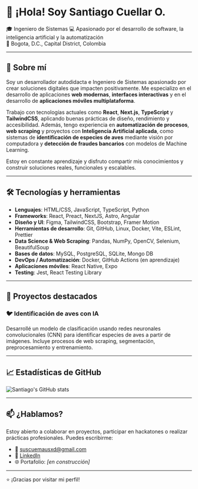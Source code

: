 # 👋 ¡Hola! Soy Santiago Cuellar O.

🎓 Ingeniero de Sistemas 
💻 Apasionado por el desarrollo de software, la inteligencia artificial y la automatización  
📍 Bogota, D.C., Capital District, Colombia 

---

## 🚀 Sobre mí

Soy un desarrollador autodidacta e Ingeniero de Sistemas apasionado por crear soluciones digitales que impacten positivamente. Me especializo en el desarrollo de aplicaciones **web modernas**, **interfaces interactivas** y en el desarrollo de **aplicaciones móviles multiplataforma**.

Trabajo con tecnologías actuales como **React**, **Next.js**, **TypeScript** y **TailwindCSS**, aplicando buenas prácticas de diseño, rendimiento y accesibilidad.
Además, tengo experiencia en **automatización de procesos**, **web scraping** y proyectos con **Inteligencia Artificial aplicada**, como sistemas de **identificación de especies de aves** mediante visión por computadora y **detección de fraudes bancarios** con modelos de Machine Learning.

Estoy en constante aprendizaje y disfruto compartir mis conocimientos y construir soluciones reales, funcionales y escalables.

---

## 🛠️ Tecnologías y herramientas

- **Lenguajes**: HTML/CSS, JavaScript, TypeScript, Python
- **Frameworks**: React, Preact, NextJS, Astro, Angular
- **Diseño y UI**: Figma, TailwindCSS, Bootstrap, Framer Motion 
- **Herramientas de desarrollo**: Git, GitHub, Linux, Docker, Vite, ESLint, Prettier
- **Data Science & Web Scraping**: Pandas, NumPy, OpenCV, Selenium, BeautifulSoup 
- **Bases de datos**: MySQL, PostgreSQL, SQLite, Mongo DB
- **DevOps / Automatización**: Docker, GitHub Actions (en aprendizaje)
- **Aplicaciones móviles**: React Native, Expo  
- **Testing**: Jest, React Testing Library 

---

## 📌 Proyectos destacados

### 🐦 Identificación de aves con IA
Desarrollé un modelo de clasificación usando redes neuronales convolucionales (CNN) para identificar especies de aves a partir de imágenes. Incluye procesos de web scraping, segmentación, preprocesamiento y entrenamiento.

---

## 📈 Estadísticas de GitHub

![Santiago's GitHub stats](https://github-readme-stats.vercel.app/api?username=lunarchDev&show_icons=true&theme=radical)

---

## 📫 ¿Hablamos?

Estoy abierto a colaborar en proyectos, participar en hackatones o realizar prácticas profesionales. Puedes escribirme:

- 📧 suscuemausxd@gmail.com
- 💼 [LinkedIn](https://www.linkedin.com/in/lunarchdev)
- 🌐 Portafolio: *[en construcción]*

---

⭐ ¡Gracias por visitar mi perfil!  


<!--
**lunarchDev/lunarchDev** is a ✨ _special_ ✨ repository because its `README.md` (this file) appears on your GitHub profile.

Here are some ideas to get you started:

- 🔭 I’m currently working on ...
- 🌱 I’m currently learning ...
- 👯 I’m looking to collaborate on ...
- 🤔 I’m looking for help with ...
- 💬 Ask me about ...
- 📫 How to reach me: ...
- 😄 Pronouns: ...
- ⚡ Fun fact: ...
-->
